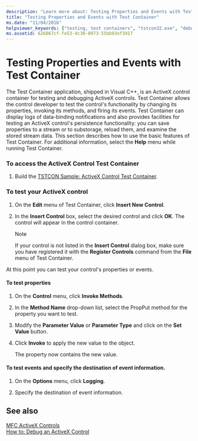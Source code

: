 ```yaml
---
description: "Learn more about: Testing Properties and Events with Test Container"
title: "Testing Properties and Events with Test Container"
ms.date: "11/04/2016"
helpviewer_keywords: ["testing, test containers", "tstcon32.exe", "debugging ActiveX controls", "test container", "ActiveX Control Test Container", "ActiveX controls [MFC], testing", "properties [MFC], testing"]
ms.assetid: 626867cf-fe53-4c30-8973-55bb93ef3917
---
```

# Testing Properties and Events with Test Container

The Test Container application, shipped in Visual C++, is an ActiveX control container for testing and debugging ActiveX controls. Test Container allows the control developer to test the control's functionality by changing its properties, invoking its methods, and firing its events. Test Container can display logs of data-binding notifications and also provides facilities for testing an ActiveX control's persistence functionality: you can save properties to a stream or to substorage, reload them, and examine the stored stream data. This section describes how to use the basic features of Test Container. For additional information, select the **Help** menu while running Test Container.

### To access the ActiveX Control Test Container

1. Build the [TSTCON Sample: ActiveX Control Test Container](../overview/visual-cpp-samples.md).

### To test your ActiveX control

1. On the **Edit** menu of Test Container, click **Insert New Control**.

1. In the **Insert Control** box, select the desired control and click **OK**. The control will appear in the control container.

    > [!NOTE]
    >  If your control is not listed in the **Insert Control** dialog box, make sure you have registered it with the **Register Controls** command from the **File** menu of Test Container.

At this point you can test your control's properties or events.

#### To test properties

1. On the **Control** menu, click **Invoke Methods**.

1. In the **Method Name** drop-down list, select the PropPut method for the property you want to test.

1. Modify the **Parameter Value** or **Parameter Type** and click on the **Set Value** button.

1. Click **Invoke** to apply the new value to the object.

   The property now contains the new value.

#### To test events and specify the destination of event information.

1. On the **Options** menu, click **Logging**.

1. Specify the destination of event information.

## See also

[MFC ActiveX Controls](../mfc/mfc-activex-controls.md)<br/>
[How to: Debug an ActiveX Control](/visualstudio/debugger/how-to-debug-an-activex-control)

